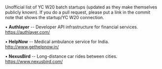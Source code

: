 Unofficial list of YC W20 batch startups (updated as they make themselves publicly known). If you do a pull request, please put a link in the commit note that shows the startup/YC W20 connection.

• **Authlayer** -- Developer API infrastructure for financial services. https://authlayer.com/  <p />
• **HelpNow** -- Medical ambulance service for India. http://www.gethelpnow.in/  <p />
• **NexusBird** -- Long-distance car rides between cities. https://www.nexusbird.com/  <p />
